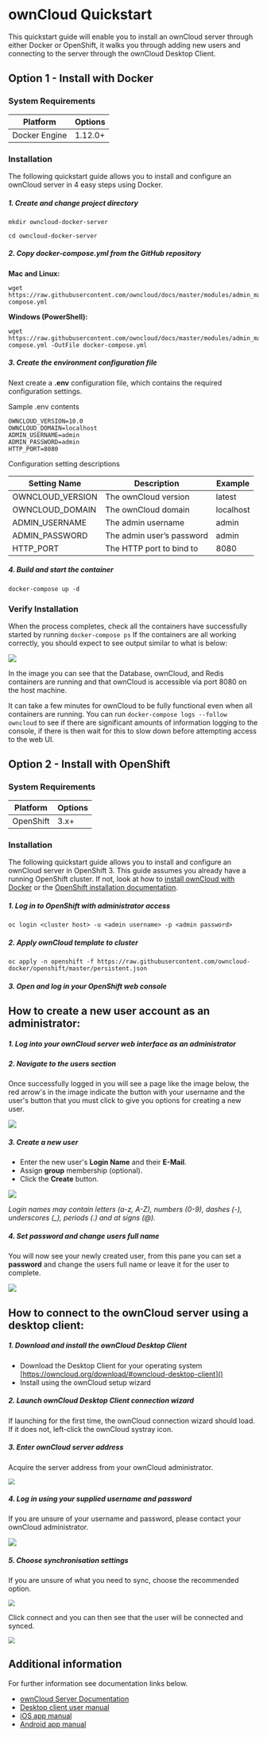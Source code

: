 # ownCloud Quickstart

This quickstart guide will enable you to install an ownCloud server through either Docker or OpenShift, it walks you through adding new users and connecting to the server through the ownCloud Desktop Client.
## Option 1 - Install with Docker
###  System Requirements

| Platform | Options |
| -------------- | -------- |
| Docker Engine          | 1.12.0+    |

### Installation
The following quickstart guide allows you to install and configure an ownCloud server in 4 easy steps using Docker.

##### 1. Create and change project directory
```
mkdir owncloud-docker-server
```
```
cd owncloud-docker-server
```

##### 2. Copy docker-compose.yml from the GitHub repository

**Mac and Linux:**

```
wget https://raw.githubusercontent.com/owncloud/docs/master/modules/admin_manual/examples/installation/docker/docker-compose.yml
```

**Windows (PowerShell):**

```
wget https://raw.githubusercontent.com/owncloud/docs/master/modules/admin_manual/examples/installation/docker/docker-compose.yml -OutFile docker-compose.yml
```


##### 3. Create the environment configuration file
Next create a **.env** configuration file, which contains the required configuration settings.

Sample .env contents
```
OWNCLOUD_VERSION=10.0
OWNCLOUD_DOMAIN=localhost
ADMIN_USERNAME=admin
ADMIN_PASSWORD=admin
HTTP_PORT=8080
```
Configuration setting descriptions

| **Setting Name** | **Description**               | **Example** |
| ---------------- | ----------------------------- | ----------- |
| OWNCLOUD_VERSION | The ownCloud version      | latest      |
| OWNCLOUD_DOMAIN  | The ownCloud domain       | localhost   |
| ADMIN_USERNAME   | The admin username        | admin       |
| ADMIN_PASSWORD   | The admin user’s password | admin       |
| HTTP_PORT        | The HTTP port to bind to  | 8080        |


##### 4. Build and start the container
```
docker-compose up -d
```

### Verify Installation
When the process completes, check all the containers have successfully started by running `docker-compose ps` If the containers are all working correctly, you should expect to see output similar to what is below:

![](./images/verify_installation.PNG)

In the image you can see that the Database, ownCloud, and Redis containers are running and that ownCloud is accessible via port 8080 on the host machine.

It can take a few minutes for ownCloud to be fully functional even when all containers are running. You can run `docker-compose logs --follow owncloud` to see if there are significant amounts of information logging to the console, if there is then wait for this to slow down before attempting access to the web UI.


## Option 2 - Install with OpenShift
###  System Requirements

| Platform | Options |
| -------------- | -------- |
| OpenShift          | 3.x+    |

### Installation
The following quickstart guide allows you to install and configure an ownCloud server in OpenShift 3. This guide assumes you already have a running OpenShift cluster. If not, look at how to [install ownCloud with Docker](#Option-1-Install-with-Docker) or the [OpenShift installation documentation](https://docs.openshift.com/container-platform/3.11/getting_started/install_openshift.html).

##### 1. Log in to OpenShift with administrator access
```
oc login <cluster host> -u <admin username> -p <admin password>
```

##### 2. Apply ownCloud template to cluster
```
oc apply -n openshift -f https://raw.githubusercontent.com/owncloud-docker/openshift/master/persistent.json
```

##### 3. Open and log in your OpenShift web console



## How to create a new user account as an administrator:

##### 1. Log into your ownCloud server web interface as an administrator

##### 2. Navigate to the users section
Once successfully logged in you will see a page like the image below, the red arrow's in the image indicate the button with your username and the user's button that you must click to give you options for creating a new user.

![](.\images\navigate_to_users_section.png)



##### 3. Create a new user
* Enter the new user's **Login Name** and their **E-Mail**.
* Assign **group** membership (optional).
* Click the **Create** button. 

![](./images\create_a_new_user.png)

*Login names may contain letters (a-z, A-Z), numbers (0-9), dashes (-), underscores (_), periods (.) and at signs (@).*

##### 4. Set password and change users full name
You will now see your newly created user, from this pane you can set a **password** and change the users full name or leave it for the user to complete.

![](.\images\set_password_and_change_users_full_name.png)




## How to connect to the ownCloud server using a desktop client:

##### 1. Download and install the ownCloud Desktop Client
* Download the Desktop Client for your operating system [https://owncloud.org/download/#owncloud-desktop-client]()
* Install using the ownCloud setup wizard

##### 2. Launch ownCloud Desktop Client connection wizard
If launching for the first time, the ownCloud connection wizard should load. If it does not, left-click the ownCloud systray icon.

##### 3. Enter ownCloud server address
Acquire the server address from your ownCloud administrator.

<img src=".\images\enter_owncloud_server_address.PNG" style="zoom:80%;" />

##### 4. Log in using your supplied username and password
If you are unsure of your username and password, please contact your ownCloud administrator.

![](.\images\log_in_using_your_supplied_username_and_password.PNG)

##### 5. Choose synchronisation settings

If you are unsure of what you need to sync, choose the recommended option.

<img src=".\images\choose_synchronisation_settings.png" style="zoom:80%;" />



Click connect and you can then see that the user will be connected and synced.

<img src=".\images\final_sync_check.PNG" style="zoom:80%;" />



## Additional information

For further information see documentation links below.


* [ownCloud Server Documentation](https://doc.owncloud.org/server/10.2/)
* [Desktop client user manual](https://doc.owncloud.org/desktop/2.5/)
* [iOS app manual](https://doc.owncloud.org/ios/)
* [Android app manual](https://doc.owncloud.org/android/)















